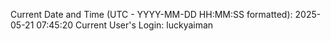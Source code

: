 Current Date and Time (UTC - YYYY-MM-DD HH:MM:SS formatted): 2025-05-21 07:45:20
Current User's Login: luckyaiman
